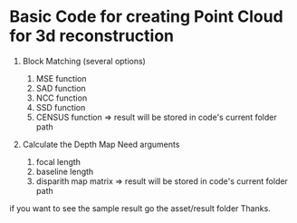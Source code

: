 # Basic Code for creating Point Cloud for 3d reconstruction

1. Block Matching
   (several options)
   1) MSE function
   2) SAD function
   3) NCC function
   4) SSD function
   5) CENSUS function
   => result will be stored in code's current folder path
   
2. Calculate the Depth Map
   Need arguments
   1) focal length
   2) baseline length
   3) disparith map matrix
   => result will be stored in code's current folder path
   
if you want to see the sample result go the asset/result folder 
Thanks.
